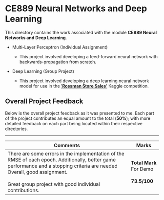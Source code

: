 # CE889 Neural Networks and Deep Learning

This directory contains the work associated with the module **CE889 Neural Networks and Deep Learning**.

- Multi-Layer Perceptron (Individual Assignment)

  - This project involved developing a feed-forward neural network with backwards-propagation from scratch.

- Deep Learning (Group Project)

  - This project involved developing a deep learning neural network model for use in the ['**Rossman Store Sales**'](https://www.kaggle.com/c/rossmann-store-sales) Kaggle competition.

## Overall Project Feedback

Below is the overall project feedback as it was presented to me. Each part of the project contributes an equal amount to the total (**50%**); with more detailed feedback on each part being located within their respective directories.

---

|Comments|Marks|
|-|-|
|There are some errors in the implementation of the RMSE of each epoch. Additionally, better game performance and a stopping criteria are needed Overall, good assignment.<br><br>Great group project with good individual contributions.|**Total&nbsp;Mark**<br>For&nbsp;Demo<br><br>**73.5/100**|
